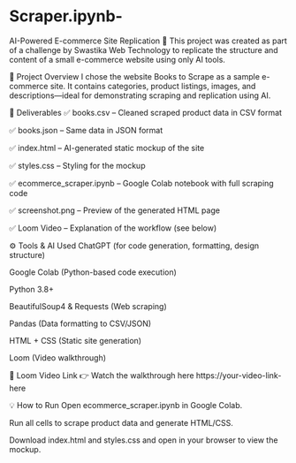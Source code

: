 # Scraper.ipynb-
AI-Powered E-commerce Site Replication 🚀
This project was created as part of a challenge by Swastika Web Technology to replicate the structure and content of a small e-commerce website using only AI tools.

🔧 Project Overview
I chose the website Books to Scrape as a sample e-commerce site. It contains categories, product listings, images, and descriptions—ideal for demonstrating scraping and replication using AI.

📁 Deliverables
✅ books.csv – Cleaned scraped product data in CSV format

✅ books.json – Same data in JSON format

✅ index.html – AI-generated static mockup of the site

✅ styles.css – Styling for the mockup

✅ ecommerce_scraper.ipynb – Google Colab notebook with full scraping code

✅ screenshot.png – Preview of the generated HTML page

✅ Loom Video – Explanation of the workflow (see below)

⚙️ Tools & AI Used
ChatGPT (for code generation, formatting, design structure)

Google Colab (Python-based code execution)

Python 3.8+

BeautifulSoup4 & Requests (Web scraping)

Pandas (Data formatting to CSV/JSON)

HTML + CSS (Static site generation)

Loom (Video walkthrough)

🎥 Loom Video Link
👉 Watch the walkthrough here https://your-video-link-here

💡 How to Run
Open ecommerce_scraper.ipynb in Google Colab.

Run all cells to scrape product data and generate HTML/CSS.

Download index.html and styles.css and open in your browser to view the mockup.

